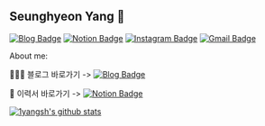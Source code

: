 ## Seunghyeon Yang 👋

[![Blog Badge](http://img.shields.io/badge/Blog-%2391A8D1?style=flat&logo=Blogger&logoColor=white&link=https://velog.io/@1yangsh)](https://velog.io/@1yangsh)
[![Notion Badge](http://img.shields.io/badge/Notion-%2391A8D1?style=flat&logo=Notion&logoColor=white&link=https://www.notion.so/seunghyeonyang38cac6c153a24281893df21313e82c22/Seunghyeon-Yang-38cac6c153a24281893df21313e82c22)](https://www.notion.so/seunghyeonyang38cac6c153a24281893df21313e82c22/Seunghyeon-Yang-38cac6c153a24281893df21313e82c22)
[![Instagram Badge](http://img.shields.io/badge/Instagram-E4405F?style=flat&logo=Instagram&logoColor=white&link=https://www.instagram.com/yangsh_/)](https://www.instagram.com/yangsh_/)
[![Gmail Badge](https://img.shields.io/badge/Gmail-d14836?style=flat&logo=Gmail&logoColor=white&link=mailto:ysh410@gmail.com)](mailto:ysh410@gmail.com)


About me:


👨🏻‍💻  블로그 바로가기 -> [![Blog Badge](http://img.shields.io/badge/Blog-%2391A8D1?style=flat&logo=Blogger&logoColor=white&link=https://velog.io/@1yangsh)](https://velog.io/@1yangsh)

📝  이력서 바로가기 -> [![Notion Badge](http://img.shields.io/badge/Notion-%2391A8D1?style=flat&logo=Notion&logoColor=white&link=https://www.notion.so/seunghyeonyang38cac6c153a24281893df21313e82c22/Seunghyeon-Yang-38cac6c153a24281893df21313e82c22)](https://www.notion.so/seunghyeonyang38cac6c153a24281893df21313e82c22/Seunghyeon-Yang-38cac6c153a24281893df21313e82c22)





[![1yangsh's github stats](https://github-readme-stats.vercel.app/api?username=1yangsh&bg_color=%2391A8D1&title_color=white)](https://github.com/anuraghazra/github-readme-stats)

